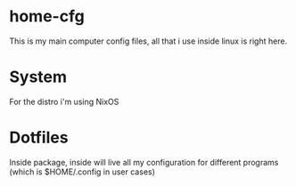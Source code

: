 # home-cfg
This is my main computer config files, all that i use inside linux is right here.

# System
For the distro i'm using NixOS

# Dotfiles
Inside package, inside will live all my configuration for different programs (which is $HOME/.config in user cases)
